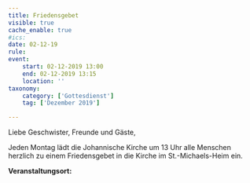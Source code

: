 ```yaml
---
title: Friedensgebet
visible: true
cache_enable: true
#ics: 
date: 02-12-19
rule: 
event:
	start: 02-12-2019 13:00
	end: 02-12-2019 13:15
	location: ''
taxonomy:
	category: ['Gottesdienst']
	tag: ['Dezember 2019']

---
```

Liebe Geschwister, Freunde und Gäste,

Jeden Montag lädt die Johannische Kirche um 13 Uhr alle Menschen herzlich zu einem Friedensgebet in die Kirche im St.-Michaels-Heim ein.



**Veranstaltungsort:** 

